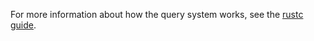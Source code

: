For more information about how the query system works, see the [rustc guide].

[rustc guide]: https://rust-lang.github.io/rustc-dev-guide/query.html

